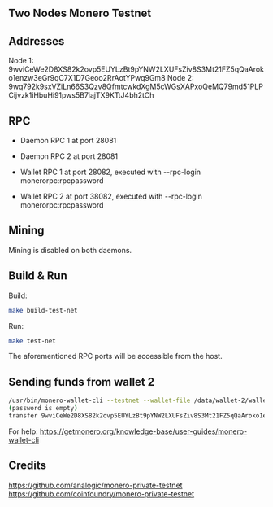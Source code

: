 Two Nodes Monero Testnet
------------------------

Addresses
---------

Node 1: 9wviCeWe2D8XS82k2ovp5EUYLzBt9pYNW2LXUFsZiv8S3Mt21FZ5qQaAroko1enzw3eGr9qC7X1D7Geoo2RrAotYPwq9Gm8
Node 2: 9wq792k9sxVZiLn66S3Qzv8QfmtcwkdXgM5cWGsXAPxoQeMQ79md51PLPCijvzk1iHbuHi91pws5B7iajTX9KTtJ4bh2tCh

RPC
---

- Daemon RPC 1 at port 28081
- Daemon RPC 2 at port 28081

- Wallet RPC 1 at port 28082, executed with --rpc-login monerorpc:rpcpassword
- Wallet RPC 2 at port 38082, executed with --rpc-login monerorpc:rpcpassword

Mining
------
Mining is disabled on both daemons.

Build & Run
-----------

Build:
```sh
make build-test-net
```

Run:
```sh
make test-net
```

The aforementioned RPC ports will be accessible from the host.

Sending funds from wallet 2
---------------------------

```sh
/usr/bin/monero-wallet-cli --testnet --wallet-file /data/wallet-2/wallet.bin
(password is empty)
transfer 9wviCeWe2D8XS82k2ovp5EUYLzBt9pYNW2LXUFsZiv8S3Mt21FZ5qQaAroko1enzw3eGr9qC7X1D7Geoo2RrAotYPwq9Gm8 0.34
```

For help: https://getmonero.org/knowledge-base/user-guides/monero-wallet-cli


Credits
-------

https://github.com/analogic/monero-private-testnet
https://github.com/coinfoundry/monero-private-testnet
